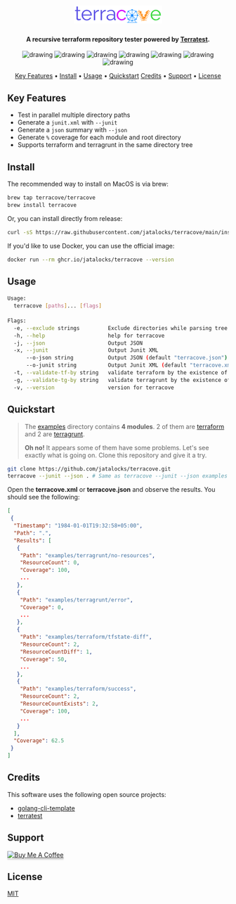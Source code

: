 
<h1 align="center">
  <br>
  <img src="./assets/logo/logo.png" alt="terracove" width="200">
</h1>

<h4 align="center">A recursive terraform repository tester powered by <a href="https://terratest.gruntwork.io/" target="_blank">Terratest</a>.</h4>

<p align="center">
<img src="https://github.com/jatalocks/terracove/actions/workflows/test.yml/badge.svg" alt="drawing"/>
<img src="https://github.com/jatalocks/terracove/actions/workflows/lint.yml/badge.svg" alt="drawing"/>
<img src="https://pkg.go.dev/badge/github.com/jatalocks/terracove.svg" alt="drawing"/>
<img src="https://codecov.io/gh/jatalocks/terracove/branch/main/graph/badge.svg" alt="drawing"/>
<img src="https://img.shields.io/github/v/release/jatalocks/terracove" alt="drawing"/>
<img src="https://img.shields.io/docker/pulls/jatalocks/terracove" alt="drawing"/>
<img src="https://img.shields.io/github/downloads/jatalocks/terracove/total.svg" alt="drawing"/>
</p>

<p align="center">
  <a href="#key-features">Key Features</a> •
  <a href="#install">Install</a> •
  <a href="#usage">Usage</a> •
  <a href="#quickstart">Quickstart</a>
  <a href="#credits">Credits</a> •
  <a href="#support">Support</a> •
  <a href="#license">License</a>
</p>

<!-- ![screenshot](https://raw.githubusercontent.com/amitmerchant1990/electron-markdownify/master/app/img/markdownify.gif) -->

## Key Features

* Test in parallel multiple directory paths
* Generate a `junit.xml` with `--junit`
* Generate a `json` summary with `--json`
* Generate `%` coverage for each module and root directory
* Supports terraform and terragrunt in the same directory tree


## Install

The recommended way to install on MacOS is via brew:

```sh
brew tap terracove/terracove
brew install terracove
```

Or, you can install directly from release:
```sh
curl -sS https://raw.githubusercontent.com/jatalocks/terracove/main/install.sh | bash
```

If you'd like to use Docker, you can use the official image:
```sh
docker run --rm ghcr.io/jatalocks/terracove --version
```
## Usage

```sh
Usage:
  terracove [paths]... [flags]

Flags:
  -e, --exclude strings         Exclude directories while parsing tree
  -h, --help                    help for terracove
  -j, --json                    Output JSON
  -x, --junit                   Output Junit XML
      --o-json string           Output JSON (default "terracove.json")
      --o-junit string          Output Junit XML (default "terracove.xml")
  -t, --validate-tf-by string   validate terraform by the existence of [filename] in a directory (default "main.tf")
  -g, --validate-tg-by string   validate terragrunt by the existence of [filename] in a directory (default "terragrunt.hcl")
  -v, --version                 version for terracove
```

## Quickstart

> The [examples](./examples) directory contains **4 modules**. 2 of them are [terraform](./examples/terraform) and 2 are [terragrunt](./examples/terragrunt). 
> 
> **Oh no!** It appears some of them have some problems. Let's see exactly what is going on.
> Clone this repository and give it a try.

```sh
git clone https://github.com/jatalocks/terracove.git
terracove --junit --json . # Same as terracove --junit --json examples
```

Open the **terracove.xml** or **terracove.json** and observe the results. You should see the following:

```json
[
 {
  "Timestamp": "1984-01-01T19:32:58+05:00",
  "Path": ".",
  "Results": [
   {
    "Path": "examples/terragrunt/no-resources",
    "ResourceCount": 0,
    "Coverage": 100,
    ...
   },
   {
    "Path": "examples/terragrunt/error",
    "Coverage": 0,
    ...
   },
   {
    "Path": "examples/terraform/tfstate-diff",
    "ResourceCount": 2,
    "ResourceCountDiff": 1,
    "Coverage": 50,
    ...
   },
   {
    "Path": "examples/terraform/success",
    "ResourceCount": 2,
    "ResourceCountExists": 2,
    "Coverage": 100,
    ...
   }
  ],
  "Coverage": 62.5
 }
]
```


## Credits

This software uses the following open source projects:

- [golang-cli-template](https://github.com/FalcoSuessgott/golang-cli-template)
- [terratest](https://terratest.gruntwork.io/)
## Support

<a href="https://www.buymeacoffee.com/jatalocks" target="_blank"><img src="https://www.buymeacoffee.com/assets/img/custom_images/purple_img.png" alt="Buy Me A Coffee" style="height: 41px !important;width: 174px !important;box-shadow: 0px 3px 2px 0px rgba(190, 190, 190, 0.5) !important;-webkit-box-shadow: 0px 3px 2px 0px rgba(190, 190, 190, 0.5) !important;" ></a>

## License

[MIT](LICENSE)